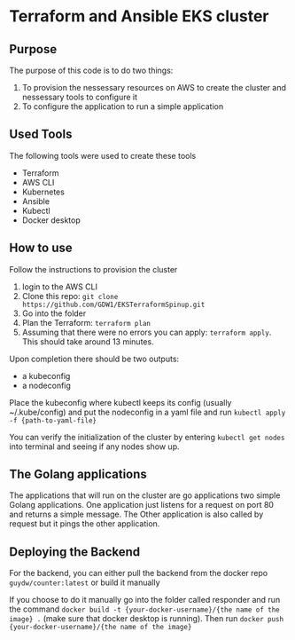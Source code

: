 # Terraform and Ansible EKS cluster 

## Purpose

The purpose of this code is to do two things:

1. To provision the nessessary resources on AWS to create the cluster and nessessary tools to configure it
2. To configure the application to run a simple application

## Used Tools

The following tools were used to create these tools

* Terraform
* AWS CLI
* Kubernetes
* Ansible
* Kubectl
* Docker desktop

## How to use

Follow the instructions to provision the cluster

1. login to the AWS CLI
2. Clone this repo: `git clone https://github.com/GDW1/EKSTerraformSpinup.git`
3. Go into the folder
4. Plan the Terraform: `terraform plan`
5. Assuming that there were no errors you can apply: `terraform apply`. This should take around 13 minutes.

Upon completion there should be two outputs:
* a kubeconfig
* a nodeconfig

Place the kubeconfig where kubectl keeps its config (usually ~/.kube/config) and
put the nodeconfig in a yaml file and run `kubectl apply -f {path-to-yaml-file}`

You can verify the initialization of the cluster by entering `kubectl get nodes` into terminal and seeing if any nodes show up.

## The Golang applications

The applications that will run on the cluster are go applications two simple Golang applications. One application just listens
for a request on port 80 and returns a simple message. The Other application is also called by request but it pings the other application.

## Deploying the Backend

For the backend, you can either pull the backend from the docker repo `guydw/counter:latest` or build it manually

If you choose to do it manually go into the folder called responder and run the command `docker build -t {your-docker-username}/{the name of the image} .` (make sure that docker desktop is running).
Then run `docker push {your-docker-username}/{the name of the image}`




